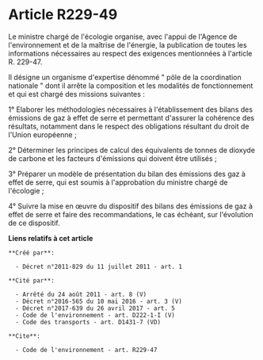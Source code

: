 # Article R229-49

Le ministre chargé de l'écologie organise, avec l'appui de l'Agence de l'environnement et de la maîtrise de l'énergie, la
publication de toutes les informations nécessaires au respect des exigences mentionnées à l'article R. 229-47. 

Il désigne un organisme d'expertise dénommé " pôle de la coordination nationale " dont il arrête la composition et les
modalités de fonctionnement et qui est chargé des missions suivantes : 

1° Elaborer les méthodologies nécessaires à l'établissement des bilans des émissions de gaz à effet de serre et permettant
d'assurer la cohérence des résultats, notamment dans le respect des obligations résultant du droit de l'Union européenne ; 

2° Déterminer les principes de calcul des équivalents de tonnes de dioxyde de carbone et les facteurs d'émissions qui doivent
être utilisés ; 

3° Préparer un modèle de présentation du bilan des émissions des gaz à effet de serre, qui est soumis à l'approbation du
ministre chargé de l'écologie ; 

4° Suivre la mise en œuvre du dispositif des bilans des émissions de gaz à effet de serre et faire des recommandations, le
cas échéant, sur l'évolution de ce dispositif.

**Liens relatifs à cet article**

	**Créé par**:

	  - Décret n°2011-829 du 11 juillet 2011 - art. 1

	**Cité par**:

	  - Arrêté du 24 août 2011 - art. 8 (V)
	  - Décret n°2016-565 du 10 mai 2016 - art. 3 (V)
	  - Décret n°2017-639 du 26 avril 2017 - art. 5
	  - Code de l'environnement - art. D222-1-I (V)
	  - Code des transports - art. D1431-7 (VD)

	**Cite**:

	  - Code de l'environnement - art. R229-47
